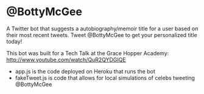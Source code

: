 # @BottyMcGee
A Twitter bot that suggests a autobiography/memoir title for a user based on their most recent tweets. Tweet @BottyMcGee to get your personalized title today! 

This bot was built for a Tech Talk at the Grace Hopper Academy: http://www.youtube.com/watch/QuR2QYDGIQE

- app.js is the code deployed on Heroku that runs the bot
- fakeTweet.js is code that allows for local simulations of celebs tweeting @BottyMcGee
